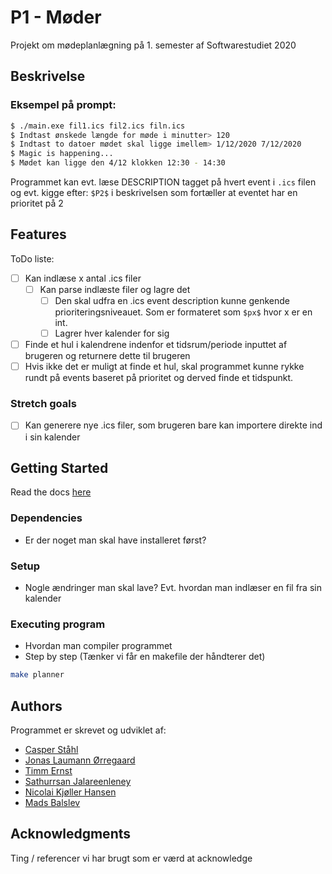 # P1 - Møder

Projekt om mødeplanlægning på 1. semester af Softwarestudiet 2020

## Beskrivelse
### Eksempel på prompt:

```sh
$ ./main.exe fil1.ics fil2.ics filn.ics
$ Indtast ønskede længde for møde i minutter> 120
$ Indtast to datoer mødet skal ligge imellem> 1/12/2020 7/12/2020
$ Magic is happening...
$ Mødet kan ligge den 4/12 klokken 12:30 - 14:30
```

Programmet kan evt. læse DESCRIPTION tagget på hvert event i `.ics` filen og evt. kigge efter: `$P2$` i beskrivelsen som fortæller at eventet har en prioritet på 2

## Features

ToDo liste:
- [ ] Kan indlæse x antal .ics filer
  - [ ] Kan parse indlæste filer og lagre det
    - [ ] Den skal udfra en .ics event description kunne genkende prioriteringsniveauet. Som er formateret som `$px$` hvor x er en int. 
    - [ ] Lagrer hver kalender for sig
- [ ] Finde et hul i kalendrene indenfor et tidsrum/periode inputtet af brugeren og returnere dette til brugeren
- [ ] Hvis ikke det er muligt at finde et hul, skal programmet kunne rykke rundt på events baseret på prioritet og derved finde et tidspunkt.

### Stretch goals
- [ ] Kan generere nye .ics filer, som brugeren bare kan importere direkte ind i sin kalender

## Getting Started
Read the docs [here](https://madsbalslev.github.io/P1-project/)

### Dependencies

* Er der noget man skal have installeret først?

### Setup

* Nogle ændringer man skal lave? Evt. hvordan man indlæser en fil fra sin kalender

### Executing program

* Hvordan man compiler programmet
* Step by step (Tænker vi får en makefile der håndterer det)
```sh
make planner
```

## Authors

Programmet er skrevet og udviklet af:

- [Casper Ståhl](mailto:cstahl20@student.aau.dk)
- [Jonas Laumann Ørregaard](mailto:jarreg20@student.aau.dk)
- [Timm Ernst](mailto:ternst12@student.aau.dk)
- [Sathurrsan Jalareenleney](mailto:sjalar20@student.aau.dk)
- [Nicolai Kjøller Hansen](mailto:nkha20@student.aau.dk)
- [Mads Balslev](mailto:mbalsl20@student.aau.dk)


## Acknowledgments

Ting / referencer vi har brugt som er værd at acknowledge
